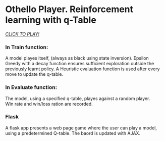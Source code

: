 # Othello Player. Reinforcement learning with q-Table #

*[CLICK TO PLAY!](http://217.174.244.37:5003/)*

### In Train function: ### 
A model playes itself, (always as black using state inversion).
Epsilon Greedy with a decay function ensures sufficient exploration outside the previously learnt policy.
A Heuristic evaluation function is used after every move to update the q-table.

### In Evaluate function: ### 
The model, using a specified q-table, playes against a random player.\
Win rate and win/loss ration are recorded.

### Flask ###
A flask app presents a web page game where the user can play a model, using a predetermined Q-table.
The baord is updated with AJAX.

